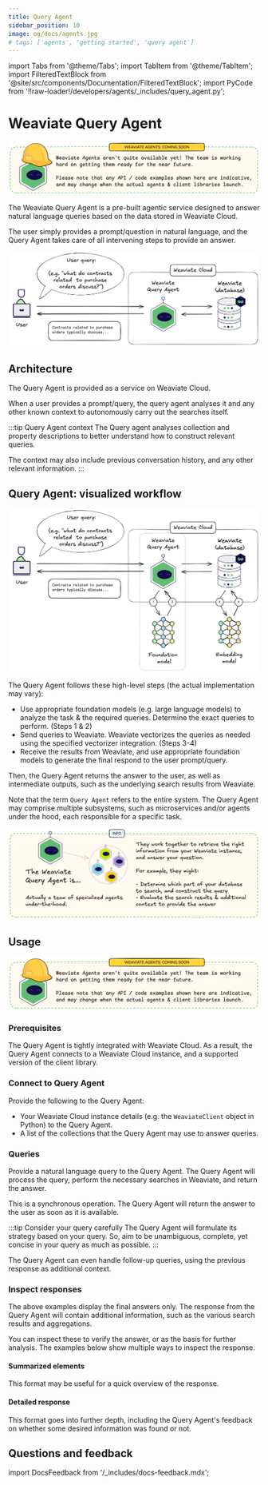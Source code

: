 ```yaml
---
title: Query Agent
sidebar_position: 10
image: og/docs/agents.jpg
# tags: ['agents', 'getting started', 'query agent']
---
```


import Tabs from '@theme/Tabs';
import TabItem from '@theme/TabItem';
import FilteredTextBlock from '@site/src/components/Documentation/FilteredTextBlock';
import PyCode from '!!raw-loader!/developers/agents/_includes/query_agent.py';

# Weaviate Query Agent

![Weaviate Agents - Coming soon](./_includes/agents_coming_soon.png "Weaviate Agents - Coming soon")

The Weaviate Query Agent is a pre-built agentic service designed to answer natural language queries based on the data stored in Weaviate Cloud.

The user simply provides a prompt/question in natural language, and the Query Agent takes care of all intervening steps to provide an answer.

![Weaviate Query Agent from a user perspective](./_includes/query_agent_usage.png "Weaviate Query Agent from a user perspective")

## Architecture

The Query Agent is provided as a service on Weaviate Cloud.

When a user provides a prompt/query, the query agent analyses it and any other known context to autonomously carry out the searches itself.

:::tip Query Agent context
The Query agent analyses collection and property descriptions to better understand how to construct relevant queries.<br/>

The context may also include previous conversation history, and any other relevant information.
:::

## Query Agent: visualized workflow

![Weaviate Query Agent at a high level](./_includes/query_agent_architecture.png "Weaviate Query Agent at a high level")

The Query Agent follows these high-level steps (the actual implementation may vary):

- Use appropriate foundation models (e.g. large language models) to analyze the task & the required queries. Determine the exact queries to perform. (Steps 1 & 2)
- Send queries to Weaviate. Weaviate vectorizes the queries as needed using the specified vectorizer integration. (Steps 3-4)
- Receive the results from Weaviate, and use appropriate foundation models to generate the final respond to the user prompt/query.

Then, the Query Agent returns the answer to the user, as well as intermediate outputs, such as the underlying search results from Weaviate.

Note that the term `Query Agent` refers to the entire system. The Query Agent may comprise multiple subsystems, such as microservices and/or agents under the hood, each responsible for a specific task.

![Weaviate Query Agent comprises multiple agents](./_includes/query_agent_info.png "Weaviate Query Agent comprises multiple agents")

## Usage

![Weaviate Agents - Coming soon](./_includes/agents_coming_soon.png "Weaviate Agents - Coming soon")

### Prerequisites

The Query Agent is tightly integrated with Weaviate Cloud. As a result, the Query Agent connects to a Weaviate Cloud instance, and a supported version of the client library.

### Connect to Query Agent

Provide the following to the Query Agent:

- Your Weaviate Cloud instance details (e.g. the `WeaviateClient` object in Python) to the Query Agent.
- A list of the collections that the Query Agent may use to answer queries.

<Tabs groupId="languages">
    <TabItem value="py_agents" label="Python[agents]">
        <FilteredTextBlock
            text={PyCode}
            startMarker="# START InstantiateQueryAgent"
            endMarker="# END InstantiateQueryAgent"
            language="py"
        />
    </TabItem>

</Tabs>

### Queries

Provide a natural language query to the Query Agent. The Query Agent will process the query, perform the necessary searches in Weaviate, and return the answer.

This is a synchronous operation. The Query Agent will return the answer to the user as soon as it is available.

:::tip Consider your query carefully
The Query Agent will formulate its strategy based on your query. So, aim to be unambiguous, complete, yet concise in your query as much as possible.
:::

<Tabs groupId="languages">
    <TabItem value="py_agents" label="Python[agents]">
        <FilteredTextBlock
            text={PyCode}
            startMarker="# START BasicQuery"
            endMarker="# END BasicQuery"
            language="py"
        />
    </TabItem>

</Tabs>

The Query Agent can even handle follow-up queries, using the previous response as additional context.

<Tabs groupId="languages">
    <TabItem value="py_agents" label="Python[agents]">
        <FilteredTextBlock
            text={PyCode}
            startMarker="# START FollowUpQuery"
            endMarker="# END FollowUpQuery"
            language="py"
        />
    </TabItem>

</Tabs>

### Inspect responses

The above examples display the final answers only. The response from the Query Agent will contain additional information, such as the various search results and aggregations.

You can inspect these to verify the answer, or as the basis for further analysis. The examples below show multiple ways to inspect the response.

#### Summarized elements

This format may be useful for a quick overview of the response.

<Tabs groupId="languages">
    <TabItem value="py_agents" label="Python[agents]">
        <FilteredTextBlock
            text={PyCode}
            startMarker="# START InspectResponseShort"
            endMarker="# END InspectResponseShort"
            language="py"
        />
    </TabItem>

</Tabs>

#### Detailed response

This format goes into further depth, including the Query Agent's feedback on whether some desired information was found or not.

<Tabs groupId="languages">
    <TabItem value="py_agents" label="Python[agents]">
        <FilteredTextBlock
            text={PyCode}
            startMarker="# START InspectResponseFull"
            endMarker="# END InspectResponseFull"
            language="py"
        />
    </TabItem>

</Tabs>


## Questions and feedback

import DocsFeedback from '/_includes/docs-feedback.mdx';

<DocsFeedback/>

